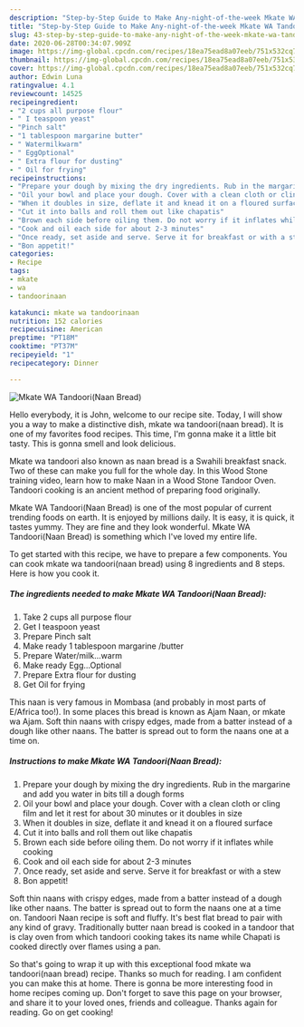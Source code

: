 ```yaml
---
description: "Step-by-Step Guide to Make Any-night-of-the-week Mkate WA Tandoori(Naan Bread)"
title: "Step-by-Step Guide to Make Any-night-of-the-week Mkate WA Tandoori(Naan Bread)"
slug: 43-step-by-step-guide-to-make-any-night-of-the-week-mkate-wa-tandoorinaan-bread
date: 2020-06-28T00:34:07.909Z
image: https://img-global.cpcdn.com/recipes/18ea75ead8a07eeb/751x532cq70/mkate-wa-tandoorinaan-bread-recipe-main-photo.jpg
thumbnail: https://img-global.cpcdn.com/recipes/18ea75ead8a07eeb/751x532cq70/mkate-wa-tandoorinaan-bread-recipe-main-photo.jpg
cover: https://img-global.cpcdn.com/recipes/18ea75ead8a07eeb/751x532cq70/mkate-wa-tandoorinaan-bread-recipe-main-photo.jpg
author: Edwin Luna
ratingvalue: 4.1
reviewcount: 14525
recipeingredient:
- "2 cups all purpose flour"
- " I teaspoon yeast"
- "Pinch salt"
- "1 tablespoon margarine butter"
- " Watermilkwarm"
- " EggOptional"
- " Extra flour for dusting"
- " Oil for frying"
recipeinstructions:
- "Prepare your dough by mixing the dry ingredients. Rub in the margarine and add you water in bits till a dough forms"
- "Oil your bowl and place your dough. Cover with a clean cloth or cling film and let it rest for about 30 minutes or it doubles in size"
- "When it doubles in size, deflate it and knead it on a floured surface"
- "Cut it into balls and roll them out like chapatis"
- "Brown each side before oiling them. Do not worry if it inflates while cooking"
- "Cook and oil each side for about 2-3 minutes"
- "Once ready, set aside and serve. Serve it for breakfast or with a stew"
- "Bon appetit!"
categories:
- Recipe
tags:
- mkate
- wa
- tandoorinaan

katakunci: mkate wa tandoorinaan 
nutrition: 152 calories
recipecuisine: American
preptime: "PT18M"
cooktime: "PT37M"
recipeyield: "1"
recipecategory: Dinner

---
```



![Mkate WA Tandoori(Naan Bread)](https://img-global.cpcdn.com/recipes/18ea75ead8a07eeb/751x532cq70/mkate-wa-tandoorinaan-bread-recipe-main-photo.jpg)

Hello everybody, it is John, welcome to our recipe site. Today, I will show you a way to make a distinctive dish, mkate wa tandoori(naan bread). It is one of my favorites food recipes. This time, I'm gonna make it a little bit tasty. This is gonna smell and look delicious.

Mkate wa tandoori also known as naan bread is a Swahili breakfast snack. Two of these can make you full for the whole day. In this Wood Stone training video, learn how to make Naan in a Wood Stone Tandoor Oven. Tandoori cooking is an ancient method of preparing food originally.

Mkate WA Tandoori(Naan Bread) is one of the most popular of current trending foods on earth. It is enjoyed by millions daily. It is easy, it is quick, it tastes yummy. They are fine and they look wonderful. Mkate WA Tandoori(Naan Bread) is something which I've loved my entire life.


To get started with this recipe, we have to prepare a few components. You can cook mkate wa tandoori(naan bread) using 8 ingredients and 8 steps. Here is how you cook it.

<!--inarticleads1-->

##### The ingredients needed to make Mkate WA Tandoori(Naan Bread):

1. Take 2 cups all purpose flour
1. Get  I teaspoon yeast
1. Prepare Pinch salt
1. Make ready 1 tablespoon margarine /butter
1. Prepare  Water/milk...warm
1. Make ready  Egg...Optional
1. Prepare  Extra flour for dusting
1. Get  Oil for frying


This naan is very famous in Mombasa (and probably in most parts of E/Africa too!). In some places this bread is known as Ajam Naan, or mkate wa Ajam. Soft thin naans with crispy edges, made from a batter instead of a dough like other naans. The batter is spread out to form the naans one at a time on. 

<!--inarticleads2-->

##### Instructions to make Mkate WA Tandoori(Naan Bread):

1. Prepare your dough by mixing the dry ingredients. Rub in the margarine and add you water in bits till a dough forms
1. Oil your bowl and place your dough. Cover with a clean cloth or cling film and let it rest for about 30 minutes or it doubles in size
1. When it doubles in size, deflate it and knead it on a floured surface
1. Cut it into balls and roll them out like chapatis
1. Brown each side before oiling them. Do not worry if it inflates while cooking
1. Cook and oil each side for about 2-3 minutes
1. Once ready, set aside and serve. Serve it for breakfast or with a stew
1. Bon appetit!


Soft thin naans with crispy edges, made from a batter instead of a dough like other naans. The batter is spread out to form the naans one at a time on. Tandoori Naan recipe is soft and fluffy. It&#39;s best flat bread to pair with any kind of gravy. Traditionally butter naan bread is cooked in a tandoor that is clay oven from which tandoori cooking takes its name while Chapati is cooked directly over flames using a pan. 

So that's going to wrap it up with this exceptional food mkate wa tandoori(naan bread) recipe. Thanks so much for reading. I am confident you can make this at home. There is gonna be more interesting food in home recipes coming up. Don't forget to save this page on your browser, and share it to your loved ones, friends and colleague. Thanks again for reading. Go on get cooking!
